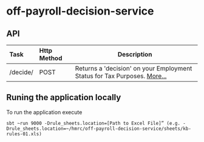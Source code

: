 # off-payroll-decision-service



## API
| Task    | Http Method | Description |
|:--------|:------------|-------------|
|/decide/ | POST        | Returns a 'decision' on your Employment Status for Tax Purposes. [More...](./docs/api.md)|


## Runing the application locally
To run the application execute

```
sbt ~run 9000 -Drule_sheets.location=[Path to Excel File]” (e.g. -Drule_sheets.location=~/hmrc/off-payroll-decision-service/sheets/kb-rules-01.xls)